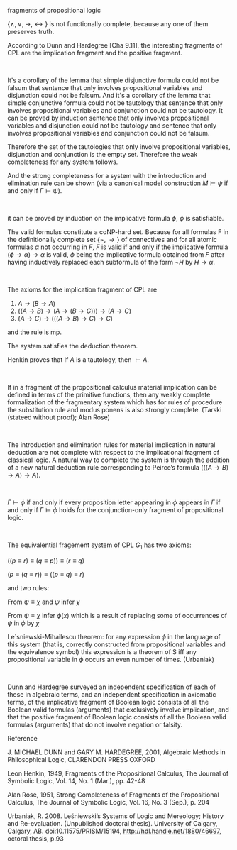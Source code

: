fragments of propositional logic

$\{\land,\lor,\rightarrow,\leftrightarrow\}$ is not functionally complete, because any one of them preserves truth.

According to Dunn and Hardegree [Cha 9.11], the interesting fragments of CPL are the implication fragment and the positive fragment.

<br/>

It's a corollary of the lemma that simple disjunctive formula could not be falsum that sentence that only involves propositional variables and disjunction could not be falsum. And it's a corollary of the lemma that simple conjunctive formula could not be tautology that sentence that only involves propositional variables and conjunction could not be tautology. It can be proved by induction sentence that only involves propositional variables and disjunction could not be tautology and sentence that only involves propositional variables and conjunction could not be falsum.

Therefore the set of the tautologies that only involve propositional variables, disjunction and conjunction is the empty set. Therefore the weak completeness for any system follows.

And the strong completeness for a system with the introduction and elimination rule can be shown (via a canonical model construction $M\vDash\psi$ if and only if $\Gamma\vdash\psi$).

<br/>

it can be proved by induction on the implicative formula $\phi$, $\phi$ is satisfiable. 

The valid formulas constitute a coNP-hard set. Because for all formulas F in the definitionally complete set $\{\lnot, \to\}$ of connectives and for all atomic formulas $\alpha$ not occurring in $F$, $F$ is valid if and only if the implicative formula $(\phi \to \alpha) → \alpha$ is valid, $\phi$ being the implicative formula obtained from $F$ after having inductively replaced each subformula of the form $\lnot H$ by $H \to α$.

<br/>

The axioms for the implication fragment of CPL are

1. $A\to(B\to A)$
2. $((A\to B)\to(A\to (B\to C)))\to (A\to C)$
3. $(A\to C)\to(((A\to B)\to C)\to C)$

and the rule is mp.

The system satisfies the deduction theorem.

Henkin proves that If $A$ is a tautology, then $\vdash A$.

<br/>

If in a fragment of the propositional calculus material implication can be defined in terms of the primitive functions, then any weakly complete formalization of the fragmentary system which has for rules of procedure the substitution rule and modus ponens is also strongly complete. (Tarski (stateed without proof); Alan Rose)

<br/>

The introduction and elimination rules for material implication in natural
deduction are not complete with respect to the implicational fragment of classical logic. A natural way to complete the system is through the addition of a new natural deduction rule corresponding to Peirce’s formula $(((A \to B) \to A) \to A)$.

<br/>

$\Gamma\vdash\phi$ if and only if every proposition letter appearing in $\phi$ appears in $\Gamma$ if and only if $\Gamma\vDash\phi$ holds for the conjunction-only fragment of propositional logic. 

<br/>

The equivalential fragement system of CPL $G_1$ has two axioms:

$((p\equiv r)\equiv(q\equiv p))\equiv(r\equiv q)$

$(p\equiv(q\equiv r))\equiv((p\equiv q)\equiv r)$

and two rules:

From $\psi\equiv\chi$ and $\psi$ infer $\chi$

From $\psi\equiv\chi$ infer $\phi(x)$ which is a result of replacing some of occurrences of $\psi$ in $\phi$ by $\chi$

Le´sniewski-Mihailescu theorem: for any expression $\phi$ in the language of this system (that is, correctly constructed from propositional variables and the equivalence symbol) this expression is a theorem of S iff any propositional variable in $\phi$ occurs an even number of times. (Urbaniak)

<br/>

Dunn and Hardegree surveyed an independent specification of each of these in algebraic terms, and an independent specification in axiomatic terms, of the implicative fragment of Boolean logic consists of all the Boolean valid formulas (arguments) that exclusively involve implication, and that the positive fragment of Boolean logic consists of all the Boolean valid formulas (arguments) that do not involve negation or falsity. 

Reference

J. MICHAEL DUNN and GARY M. HARDEGREE, 2001, Algebraic Methods in Philosophical Logic, CLARENDON PRESS OXFORD

Leon Henkin, 1949, Fragments of the Propositional Calculus, The Journal of Symbolic Logic, Vol. 14, No. 1 (Mar.), pp. 42-48

Alan Rose, 1951, Strong Completeness of Fragments of the Propositional Calculus, The Journal of Symbolic Logic, Vol. 16, No. 3 (Sep.), p. 204

Urbaniak, R. 2008. Leśniewski’s Systems of Logic and Mereology; History and Re-evaluation. (Unpublished doctoral thesis). University of Calgary, Calgary, AB. doi:10.11575/PRISM/15194, http://hdl.handle.net/1880/46697, octoral thesis, p.93


